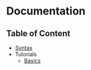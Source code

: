 # Documentation

## Table of Content

- [Syntax](syntax.md)
- Tutorials
  + [Basics](tutorials/basics.md)